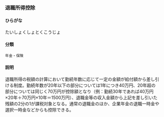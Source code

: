 <div style="display:none;">

## [あ行](securities-terms?id=あ行)
## [か行](securities-terms?id=か行)
## [さ行](securities-terms?id=さ行)
## [た行](securities-terms?id=た行)

</div>

### 退職所得控除

#### ひらがな

たいしょくしょとくこうじょ

#### 分類

`年金・保険`

#### 説明

退職所得の税額の計算において勤続年数に応じて一定の金額が給付額から差し引ける制度。勤続年数が20年以下の部分については1年につき40万円、20年超の部分については同じく70万円が控除額となり（例：勤続30年であれば40万円×20年＋70万円×10年＝1500万円）、退職金等の収入金額から上記を差し引いた残額の2分の1が課税対象となる。通常の退職金のほか、企業年金の退職一時金や選択一時金などからも控除できる。

<div style="display:none;">

## [な行](securities-terms?id=な行)
## [は行](securities-terms?id=は行)
## [ま行](securities-terms?id=ま行)
## [や行](securities-terms?id=や行)
## [ら行](securities-terms?id=ら行)
## [わ行](securities-terms?id=わ行)
## [英数字・記号](securities-terms?id=英数字・記号)

</div>

